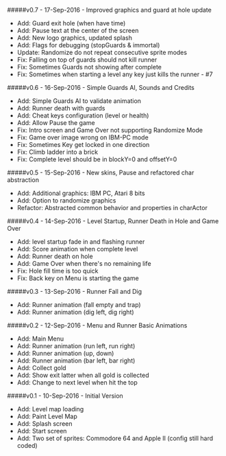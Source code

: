 #####v0.7 - 17-Sep-2016 - Improved graphics and guard at hole update
* Add: Guard exit hole (when have time)
* Add: Pause text at the center of the screen
* Add: New logo graphics, updated splash
* Add: Flags for debugging (stopGuards & immortal)
* Update: Randomize do not repeat consecutive sprite modes
* Fix: Falling on top of guards should not kill runner
* Fix: Sometimes Guards not showing after complete
* Fix: Sometimes when starting a level any key just kills the runner - #7

#####v0.6 - 16-Sep-2016 - Simple Guards AI, Sounds and Credits
* Add: Simple Guards AI to validate animation
* Add: Runner death with guards
* Add: Cheat keys configuration (level or health)
* Add: Allow Pause the game
* Fix: Intro screen and Game Over not supporting Randomize Mode
* Fix: Game over image wrong on IBM-PC mode
* Fix: Sometimes Key get locked in one direction
* Fix: Climb ladder into a brick
* Fix: Complete level should be in blockY=0 and offsetY=0

#####v0.5 - 15-Sep-2016 - New skins, Pause and refactored char abstraction
* Add: Additional graphics: IBM PC, Atari 8 bits
* Add: Option to randomize graphics
* Refactor: Abstracted common behavior and properties in charActor

#####v0.4 - 14-Sep-2016 - Level Startup, Runner Death in Hole and Game Over
* Add: level startup fade in and flashing runner
* Add: Score animation when complete level
* Add: Runner death on hole
* Add: Game Over when there's no remaining life
* Fix: Hole fill time is too quick
* Fix: Back key on Menu is starting the game

#####v0.3 - 13-Sep-2016 - Runner Fall and Dig
* Add: Runner animation (fall empty and trap)
* Add: Runner animation (dig left, dig right)

#####v0.2 - 12-Sep-2016 - Menu and Runner Basic Animations
* Add: Main Menu
* Add: Runner animation (run left, run right)
* Add: Runner animation (up, down)
* Add: Runner animation (bar left, bar right)
* Add: Collect gold
* Add: Show exit latter when all gold is collected
* Add: Change to next level when hit the top

#####v0.1 - 10-Sep-2016 - Initial Version
* Add: Level map loading
* Add: Paint Level Map
* Add: Splash screen
* Add: Start screen
* Add: Two set of sprites: Commodore 64 and Apple II (config still hard coded)
